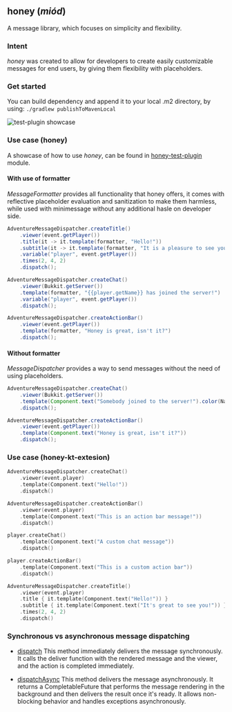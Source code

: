 ## honey (*miód*)

A message library, which focuses on simplicity and flexibility.

### Intent

*honey* was created to allow for developers to create easily customizable messages for end users, by giving them flexibility with placeholders.

### Get started
You can build dependency and append it to your local .m2 directory, by using:
`./gradlew publishToMavenLocal`

![test-plugin showcase](assets/image.png)

### Use case (honey)

A showcase of how to use *honey*, can be found in [honey-test-plugin](honey-test-plugin) module.

#### With use of formatter

*MessageFormatter* provides all functionality that honey offers, it comes with reflective placeholder
evaluation and sanitization to make them harmless, while used with minimessage without any additional
hasle on developer side.

```java
AdventureMessageDispatcher.createTitle()
    .viewer(event.getPlayer())
    .title(it -> it.template(formatter, "Hello!"))
    .subtitle(it -> it.template(formatter, "It is a pleasure to see you there {{player.getName}}"))
    .variable("player", event.getPlayer())
    .times(2, 4, 2)
    .dispatch();

AdventureMessageDispatcher.createChat()
    .viewer(Bukkit.getServer())
    .template(formatter, "{{player.getName}} has joined the server!")
    .variable("player", event.getPlayer())
    .dispatch();

AdventureMessageDispatcher.createActionBar()
    .viewer(event.getPlayer())
    .template(formatter, "Honey is great, isn't it?")
    .dispatch();
```

#### Without formatter

*MessageDispatcher* provides a way to send messages without the need of using placeholders.

```java
AdventureMessageDispatcher.createChat()
    .viewer(Bukkit.getServer())
    .template(Component.text("Somebody joined to the server!").color(NamedTextColor.RED))
    .dispatch();

AdventureMessageDispatcher.createActionBar()
    .viewer(event.getPlayer())
    .template(Component.text("Honey is great, isn't it?"))
    .dispatch();
```

### Use case (honey-kt-extesion)
```kotlin
AdventureMessageDispatcher.createChat()
    .viewer(event.player)
    .template(Component.text("Hello!"))
    .dispatch()

AdventureMessageDispatcher.createActionBar()
    .viewer(event.player)
    .template(Component.text("This is an action bar message!"))
    .dispatch()

player.createChat()
    .template(Component.text("A custom chat message"))
    .dispatch()

player.createActionBar()
    .template(Component.text("This is a custom action bar"))
    .dispatch()

AdventureMessageDispatcher.createTitle()
    .viewer(event.player)
    .title { it.template(Component.text("Hello!")) }
    .subtitle { it.template(Component.text("It's great to see you!")) }
    .times(2, 4, 2)
    .dispatch()
```

### Synchronous vs asynchronous message dispatching
- [dispatch](https://github.com/rchomczyk/honey/tree/main/honey-common/src/dev/shiza/honey/message/dispatcher/MessageBaseDispatcher.java#L71)
  This method immediately delivers the message synchronously. It calls the deliver function with the rendered message and the viewer, and the action is completed immediately.

- [dispatchAsync](https://github.com/rchomczyk/honey/tree/main/honey-common/src/dev/shiza/honey/message/dispatcher/MessageBaseDispatcher.java#L76)
  This method delivers the message asynchronously. It returns a CompletableFuture that performs the message rendering in the background and then delivers the result once it's ready. It allows non-blocking behavior and handles exceptions asynchronously.
